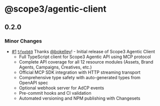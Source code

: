 # @scope3/agentic-client

## 0.2.0

### Minor Changes

- [#1](https://github.com/scope3data/agentic-client/pull/1) [`5feeb69`](https://github.com/scope3data/agentic-client/commit/5feeb694f904e51249804a2f460650d6a6377b21) Thanks [@bokelley](https://github.com/bokelley)! - Initial release of Scope3 Agentic Client
  - Full TypeScript client for Scope3 Agentic API using MCP protocol
  - Complete API coverage for all 12 resource modules (Assets, Brand Agents, Campaigns, Creatives, etc.)
  - Official MCP SDK integration with HTTP streaming transport
  - Comprehensive type safety with auto-generated types from OpenAPI spec
  - Optional webhook server for AdCP events
  - Pre-commit hooks and CI validation
  - Automated versioning and NPM publishing with Changesets
